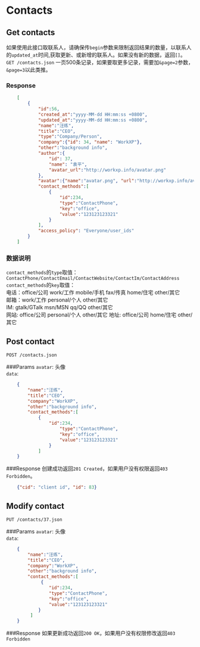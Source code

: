 # Contacts

## Get contacts

如果使用此接口取联系人，请确保传`begin`参数来限制返回结果的数量，以联系人的`updated_at`时间,获取更新、或新增的联系人。如果没有新的数据，返回`[]`。  
`GET /contacts.json`  一页500条记录，如果要取更多记录，需要加`&page=2`参数，`&page=3`以此类推。

### Response

```json
	[
		{
			"id":56,
			"created_at":"yyyy-MM-dd HH:mm:ss +0800",
			"updated_at":"yyyy-MM-dd HH:mm:ss +0800",
			"name":"汪练",  
			"title":"CEO",
			"type":"Company/Person",
			"company":{"id": 34, "name": "WorkXP"},
			"other":"background info",
			"author":{
				"id": 37,
				"name": "袁平",
				"avatar_url":"http://workxp.info/avatar.png"
			},
			"avatar":{"name":"avatar.png", "url":"http://workxp.info/avatar.png"},
			"contact_methods":[
				{
					"id":234,
					"type":"ContactPhone",
					"key":"office", 
					"value":"123123123321" 
				}
			],
			"access_policy": "Everyone/user_ids"
		}
	]
```

### 数据说明
`contact_methods`的`type`取值：`ContactPhone/ContactEmail/ContactWebsite/ContactIm/ContactAddress`  
`contact_methods`的`key`取值：   
电话：office/公司  work/工作 mobile/手机  fax/传真  home/住宅  other/其它  
邮箱：work/工作  personal/个人  other/其它  
IM: gtalk/GTalk  msn/MSN  qq/QQ  other/其它  
网站: office/公司  personal/个人  other/其它 
地址: office/公司  home/住宅  other/其它  

## Post contact
`POST /contacts.json`

###Params
`avatar`: 头像  
`data`:

```json
	{
		"name":"汪练",  
		"title":"CEO",
		"company":"WorkXP",
		"other":"background info",
		"contact_methods":[
			{
				"id":234,
					"type":"ContactPhone",
					"key":"office", 
					"value":"123123123321" 
				}
			]
	}
```

###Response
创建成功返回`201 Created`，如果用户没有权限返回`403 Forbidden`。  

```json
	{"cid": "client id", "id": 83}
```
## Modify contact
`PUT /contacts/37.json`

###Params
`avatar`: 头像  
`data`:

```json
	{
		"name":"汪练",  
		"title":"CEO",
		"company":"WorkXP",
		"other":"background info",
		"contact_methods":[ 
			 {
		 		"id":234,
		 		"type":"ContactPhone",
		 		"key":"office", 
		 		"value":"123123123321" 
		 	}
		 ]
	}
```

###Response
如果更新成功返回`200 OK`，如果用户没有权限修改返回`403 Forbidden`